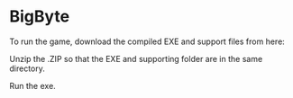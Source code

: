 # BigByte

To run the game, download the compiled EXE and support files from here:

Unzip the .ZIP so that the EXE and supporting folder are in the same directory.

Run the exe.
